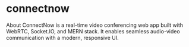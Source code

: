 # connectnow
About ConnectNow is a real-time video conferencing web app built with WebRTC, Socket.IO, and MERN stack. It enables seamless audio-video communication with a modern, responsive UI.
